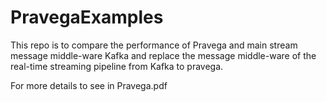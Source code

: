 # PravegaExamples

This repo is to compare the performance of Pravega and main stream message middle-ware Kafka and replace the message middle-ware of the real-time streaming pipeline from Kafka to pravega.

For more details to see in Pravega.pdf
